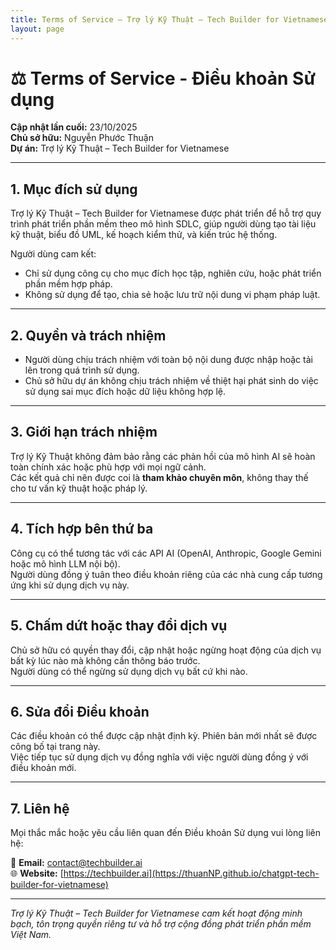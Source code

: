 ```yaml
---
title: Terms of Service – Trợ lý Kỹ Thuật – Tech Builder for Vietnamese
layout: page
---
```


# ⚖️ Terms of Service - Điều khoản Sử dụng

**Cập nhật lần cuối:** 23/10/2025  
**Chủ sở hữu:** Nguyễn Phước Thuận  
**Dự án:** Trợ lý Kỹ Thuật – Tech Builder for Vietnamese

---

## 1. Mục đích sử dụng

Trợ lý Kỹ Thuật – Tech Builder for Vietnamese được phát triển để hỗ trợ quy trình phát triển phần mềm theo mô hình SDLC, giúp người dùng tạo tài liệu kỹ thuật, biểu đồ UML, kế hoạch kiểm thử, và kiến trúc hệ thống.

Người dùng cam kết:
- Chỉ sử dụng công cụ cho mục đích học tập, nghiên cứu, hoặc phát triển phần mềm hợp pháp.  
- Không sử dụng để tạo, chia sẻ hoặc lưu trữ nội dung vi phạm pháp luật.

---

## 2. Quyền và trách nhiệm

- Người dùng chịu trách nhiệm với toàn bộ nội dung được nhập hoặc tải lên trong quá trình sử dụng.  
- Chủ sở hữu dự án không chịu trách nhiệm về thiệt hại phát sinh do việc sử dụng sai mục đích hoặc dữ liệu không hợp lệ.

---

## 3. Giới hạn trách nhiệm

Trợ lý Kỹ Thuật không đảm bảo rằng các phản hồi của mô hình AI sẽ hoàn toàn chính xác hoặc phù hợp với mọi ngữ cảnh.  
Các kết quả chỉ nên được coi là **tham khảo chuyên môn**, không thay thế cho tư vấn kỹ thuật hoặc pháp lý.

---

## 4. Tích hợp bên thứ ba

Công cụ có thể tương tác với các API AI (OpenAI, Anthropic, Google Gemini hoặc mô hình LLM nội bộ).  
Người dùng đồng ý tuân theo điều khoản riêng của các nhà cung cấp tương ứng khi sử dụng dịch vụ này.

---

## 5. Chấm dứt hoặc thay đổi dịch vụ

Chủ sở hữu có quyền thay đổi, cập nhật hoặc ngừng hoạt động của dịch vụ bất kỳ lúc nào mà không cần thông báo trước.  
Người dùng có thể ngừng sử dụng dịch vụ bất cứ khi nào.

---

## 6. Sửa đổi Điều khoản

Các điều khoản có thể được cập nhật định kỳ. Phiên bản mới nhất sẽ được công bố tại trang này.  
Việc tiếp tục sử dụng dịch vụ đồng nghĩa với việc người dùng đồng ý với điều khoản mới.

---

## 7. Liên hệ

Mọi thắc mắc hoặc yêu cầu liên quan đến Điều khoản Sử dụng vui lòng liên hệ:

📧 **Email:** [contact@techbuilder.ai](mailto:thuannp.hcmc@gmail.com)  
🌐 **Website:** [https://techbuilder.ai](https://thuanNP.github.io/chatgpt-tech-builder-for-vietnamese)

---

*Trợ lý Kỹ Thuật – Tech Builder for Vietnamese cam kết hoạt động minh bạch, tôn trọng quyền riêng tư và hỗ trợ cộng đồng phát triển phần mềm Việt Nam.*
